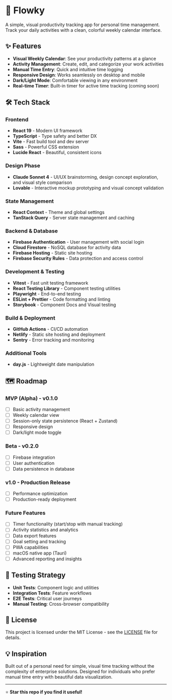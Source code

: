 # 🚀 Flowky

A simple, visual productivity tracking app for personal time management. Track your daily activities with a clean, colorful weekly calendar interface.

## ✨ Features

- **Visual Weekly Calendar**: See your productivity patterns at a glance
- **Activity Management**: Create, edit, and categorize your work activities
- **Manual Time Entry**: Quick and intuitive time logging
- **Responsive Design**: Works seamlessly on desktop and mobile
- **Dark/Light Mode**: Comfortable viewing in any environment
- **Real-time Timer**: Built-in timer for active time tracking (coming soon)

## 🛠️ Tech Stack

### **Frontend**
- **React 19** - Modern UI framework
- **TypeScript** - Type safety and better DX
- **Vite** - Fast build tool and dev server
- **Sass** - Powerful CSS extension
- **Lucide React** - Beautiful, consistent icons

### **Design Phase**
- **Claude Sonnet 4** - UI/UX brainstorming, design concept exploration, and visual style comparison
- **Lovable** - Interactive mockup prototyping and visual concept validation

### **State Management**
- **React Context** - Theme and global settings
- **TanStack Query** - Server state management and caching

### **Backend & Database**
- **Firebase Authentication** - User management with social login
- **Cloud Firestore** - NoSQL database for activity data
- **Firebase Hosting** - Static site hosting
- **Firebase Security Rules** - Data protection and access control

### **Development & Testing**
- **Vitest** - Fast unit testing framework
- **React Testing Library** - Component testing utilities
- **Playwright** - End-to-end testing
- **ESLint + Prettier** - Code formatting and linting
- **Storybook** - Component Docs and Visual testing

### **Build & Deployment**
- **GitHub Actions** - CI/CD automation
- **Netlify** - Static site hosting and deployment
- **Sentry** - Error tracking and monitoring

### **Additional Tools**
- **day.js** - Lightweight date manipulation



## 🗺️ Roadmap

### **MVP (Alpha) - v0.1.0**
- [ ] Basic activity management
- [ ] Weekly calendar view
- [ ] Session-only state persistence (React + Zustand)
- [ ] Responsive design
- [ ] Dark/light mode toggle

### **Beta - v0.2.0**
- [ ] Firebase integration
- [ ] User authentication
- [ ] Data persistence in database

### **v1.0 - Production Release**
- [ ] Performance optimization
- [ ] Production-ready deployment

### **Future Features**
- [ ] Timer functionality (start/stop with manual tracking)
- [ ] Activity statistics and analytics
- [ ] Data export features
- [ ] Goal setting and tracking
- [ ] PWA capabilities
- [ ] macOS native app (Tauri)
- [ ] Advanced reporting and insights

## 🧪 Testing Strategy

- **Unit Tests**: Component logic and utilities
- **Integration Tests**: Feature workflows
- **E2E Tests**: Critical user journeys
- **Manual Testing**: Cross-browser compatibility

## 📄 License

This project is licensed under the MIT License - see the [LICENSE](LICENSE) file for details.


## 💡 Inspiration

Built out of a personal need for simple, visual time tracking without the complexity of enterprise solutions. Designed for individuals who prefer manual time entry with beautiful data visualization.

---

⭐ **Star this repo if you find it useful!**
